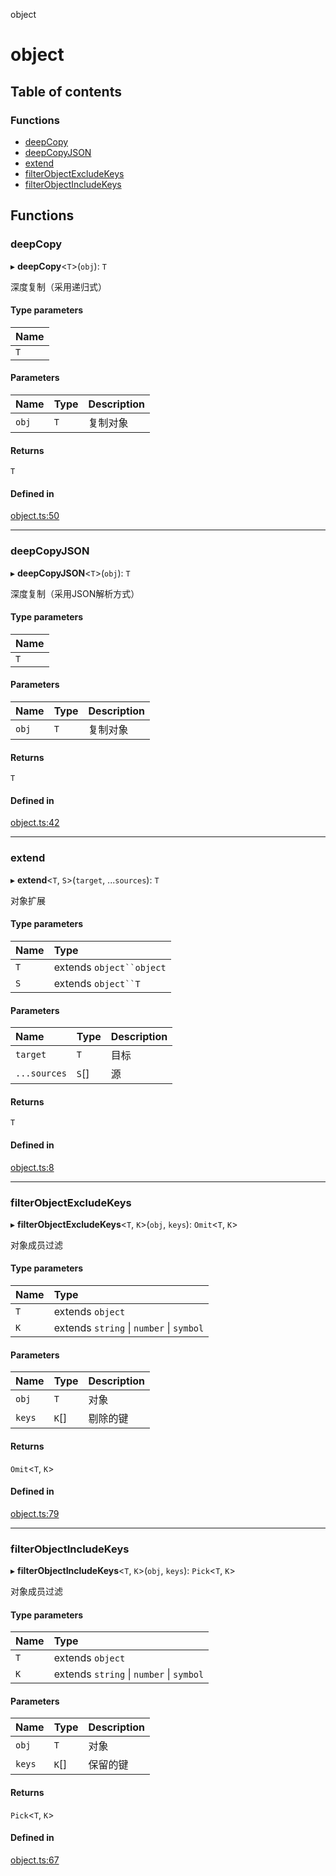 object

# object

## Table of contents

### Functions

- [deepCopy](README.md#deepcopy)
- [deepCopyJSON](README.md#deepcopyjson)
- [extend](README.md#extend)
- [filterObjectExcludeKeys](README.md#filterobjectexcludekeys)
- [filterObjectIncludeKeys](README.md#filterobjectincludekeys)

## Functions

### deepCopy

▸ **deepCopy**<`T`\>(`obj`): `T`

深度复制（采用递归式）

#### Type parameters

| Name |
| :------ |
| `T` |

#### Parameters

| Name | Type | Description |
| :------ | :------ | :------ |
| `obj` | `T` | 复制对象 |

#### Returns

`T`

#### Defined in

[object.ts:50](https://github.com/xizher/nhz-utils/blob/cf515b8/src/object/object.ts#L50)

___

### deepCopyJSON

▸ **deepCopyJSON**<`T`\>(`obj`): `T`

深度复制（采用JSON解析方式）

#### Type parameters

| Name |
| :------ |
| `T` |

#### Parameters

| Name | Type | Description |
| :------ | :------ | :------ |
| `obj` | `T` | 复制对象 |

#### Returns

`T`

#### Defined in

[object.ts:42](https://github.com/xizher/nhz-utils/blob/cf515b8/src/object/object.ts#L42)

___

### extend

▸ **extend**<`T`, `S`\>(`target`, ...`sources`): `T`

对象扩展

#### Type parameters

| Name | Type |
| :------ | :------ |
| `T` | extends `object``object` |
| `S` | extends `object``T` |

#### Parameters

| Name | Type | Description |
| :------ | :------ | :------ |
| `target` | `T` | 目标 |
| `...sources` | `S`[] | 源 |

#### Returns

`T`

#### Defined in

[object.ts:8](https://github.com/xizher/nhz-utils/blob/cf515b8/src/object/object.ts#L8)

___

### filterObjectExcludeKeys

▸ **filterObjectExcludeKeys**<`T`, `K`\>(`obj`, `keys`): `Omit`<`T`, `K`\>

对象成员过滤

#### Type parameters

| Name | Type |
| :------ | :------ |
| `T` | extends `object` |
| `K` | extends `string` \| `number` \| `symbol` |

#### Parameters

| Name | Type | Description |
| :------ | :------ | :------ |
| `obj` | `T` | 对象 |
| `keys` | `K`[] | 剔除的键 |

#### Returns

`Omit`<`T`, `K`\>

#### Defined in

[object.ts:79](https://github.com/xizher/nhz-utils/blob/cf515b8/src/object/object.ts#L79)

___

### filterObjectIncludeKeys

▸ **filterObjectIncludeKeys**<`T`, `K`\>(`obj`, `keys`): `Pick`<`T`, `K`\>

对象成员过滤

#### Type parameters

| Name | Type |
| :------ | :------ |
| `T` | extends `object` |
| `K` | extends `string` \| `number` \| `symbol` |

#### Parameters

| Name | Type | Description |
| :------ | :------ | :------ |
| `obj` | `T` | 对象 |
| `keys` | `K`[] | 保留的键 |

#### Returns

`Pick`<`T`, `K`\>

#### Defined in

[object.ts:67](https://github.com/xizher/nhz-utils/blob/cf515b8/src/object/object.ts#L67)
